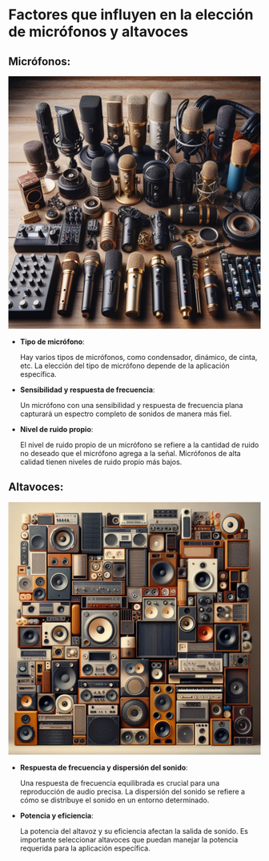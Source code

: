 # Factores que influyen en la elección de micrófonos y altavoces

## Micrófonos:

![micro](img/microfonos.jpg)

  - **Tipo de micrófono**:

    Hay varios tipos de micrófonos, como condensador, dinámico, de cinta, etc. La elección del tipo de micrófono depende de la aplicación específica. 

  - **Sensibilidad y respuesta de frecuencia**:

    Un micrófono con una sensibilidad y respuesta de frecuencia plana capturará un espectro completo de sonidos de manera más fiel.

  - **Nivel de ruido propio**:

    El nivel de ruido propio de un micrófono se refiere a la cantidad de ruido no deseado que el micrófono agrega a la señal. Micrófonos de alta calidad tienen niveles de ruido propio más bajos.

## Altavoces:

![altavoz](img/altavoces.jpg)

  - **Respuesta de frecuencia y dispersión del sonido**:

    Una respuesta de frecuencia equilibrada es crucial para una reproducción de audio precisa. La dispersión del sonido se refiere a cómo se distribuye el sonido en un entorno           determinado.

  - **Potencia y eficiencia**:

    La potencia del altavoz y su eficiencia afectan la salida de sonido. Es importante seleccionar altavoces que puedan manejar la potencia requerida para la aplicación                 específica.

 
